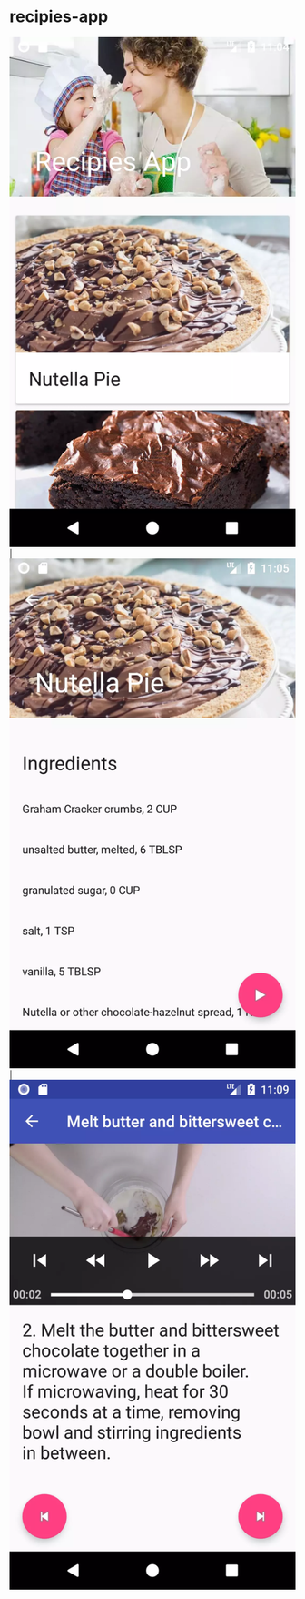 # recipies-app

![Main](art/Screenshot_1.webp) | ![List](art/Screenshot_2.webp) | ![Details](art/Screenshot_3.webp)